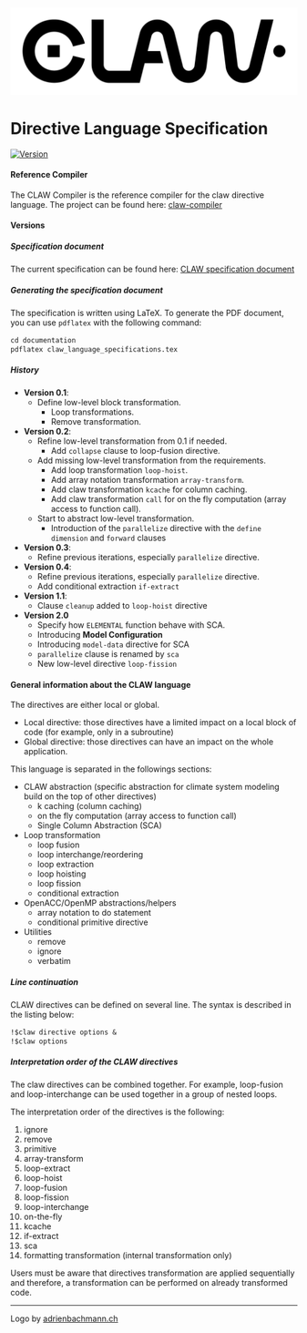 ![CLAW Logo](./resources/logo_full_black.png)

# Directive Language Specification
<a target="_blank" href="http://semver.org">![Version](https://img.shields.io/badge/Version-2.0-lightgray.svg)</a>

#### Reference Compiler
The CLAW Compiler is the reference compiler for the claw directive
language. The project can be found here:
[claw-compiler](https://github.com/claw-project/claw-compiler)

#### Versions
##### Specification document
The current specification can be found here:
[CLAW specification document](./claw_language_specifications.pdf)

##### Generating the specification document
The specification is written using LaTeX. To generate the PDF document, you
can use `pdflatex` with the following command:

```
cd documentation
pdflatex claw_language_specifications.tex
```

##### History
* **Version 0.1**:
  * Define low-level block transformation.
    * Loop transformations.
    * Remove transformation.
* **Version 0.2**:
  * Refine low-level transformation from 0.1 if needed.
    * Add `collapse` clause to loop-fusion directive.
  * Add missing low-level transformation from the requirements.  
    * Add loop transformation `loop-hoist`.
    * Add array notation transformation `array-transform`.
    * Add claw transformation `kcache` for column caching.
    * Add claw transformation `call` for on the fly computation (array access to
      function call).
  * Start to abstract low-level transformation.
    * Introduction of the `parallelize` directive with the `define dimension`
      and `forward` clauses
* **Version 0.3**:
  * Refine previous iterations, especially `parallelize` directive.
* **Version 0.4**:
  * Refine previous iterations, especially `parallelize` directive.
  * Add conditional extraction `if-extract`
* **Version 1.1**:
  * Clause `cleanup` added to `loop-hoist` directive
* **Version 2.0**
  * Specify how `ELEMENTAL` function behave with SCA.
  * Introducing **Model Configuration**
  * Introducing `model-data` directive for SCA
  * `parallelize` clause is renamed by `sca`
  * New low-level directive `loop-fission`

#### General information about the CLAW language
The directives are either local or global.

* Local directive: those directives have a limited impact on a local block of
code (for example, only in a subroutine)
* Global directive: those directives can have an impact on the whole
application.


This language is separated in the followings sections:
* CLAW abstraction
  (specific abstraction for climate system modeling build on the top of other
  directives)
  * k caching (column caching)
  * on the fly computation (array access to function call)
  * Single Column Abstraction (SCA)
* Loop transformation
  * loop fusion
  * loop interchange/reordering
  * loop extraction
  * loop hoisting
  * loop fission
  * conditional extraction
* OpenACC/OpenMP abstractions/helpers
  * array notation to do statement  
  * conditional primitive directive
* Utilities
  * remove
  * ignore
  * verbatim

##### Line continuation
CLAW directives can be defined on several line. The syntax is described in the
listing below:

```Fortran
!$claw directive options &
!$claw options
```


##### Interpretation order of the CLAW directives
The claw directives can be combined together. For example, loop-fusion and
loop-interchange can be used together in a group of nested loops.

The interpretation order of the directives is the following:

1. ignore
2. remove
3. primitive
4. array-transform
5. loop-extract
6. loop-hoist
7. loop-fusion
8. loop-fission
9. loop-interchange
10. on-the-fly
11. kcache
12. if-extract
13. sca
14. formatting transformation (internal transformation only)

Users must be aware that directives transformation are applied sequentially and
therefore, a transformation can be performed on already transformed code.

---
Logo by [adrienbachmann.ch](http://www.adrienbachmann.ch)
